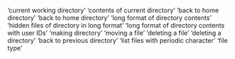 ‘current working directory’
‘contents of current directory’
‘back to home directory’
‘back to home directory’
‘long format of directory contents’
‘hidden files of directory in long format’
‘long format of directory contents with user IDs’
‘making directory’
‘moving a file’
‘deleting a file’
‘deleting a directory’
‘back to previous directory’
‘list files with periodic character’
‘file type’
